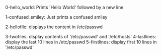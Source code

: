 0-hello_world: Prints 'Hello World' followed by a new line
 
1-confused_smiley: Just prints a confused smiley

2-hellofile: displays the content in /etc/passwd 

3-twofiles: display contents of '/etc/passwd' and '/etc/hosts'
4-lastlines: display the last 10 lines in /etc/passwd
5-firstlines: display first 10 lines in '/etc/passwd'

